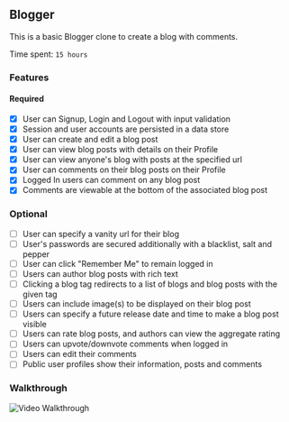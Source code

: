 ## Blogger

This is a basic Blogger clone to create a blog with comments.

Time spent: `15 hours`

### Features

#### Required

- [X] User can Signup, Login and Logout with input validation
- [X] Session and user accounts are persisted in a data store
- [X] User can create and edit a blog post
- [X] User can view blog posts with details on their Profile
- [X] User can view anyone's blog with posts at the specified url
- [X] User can comments on their blog posts on their Profile
- [X] Logged In users can comment on any blog post
- [X] Comments are viewable at the bottom of the associated blog post

### Optional

- [ ] User can specify a vanity url for their blog 
- [ ] User's passwords are secured additionally with a blacklist, salt and pepper
- [ ] User can click "Remember Me" to remain logged in
- [ ] Users can author blog posts with rich text
- [ ] Clicking a blog tag redirects to a list of blogs and blog posts with the given tag
- [ ] Users can include image(s) to be displayed on their blog post
- [ ] Users can specify a future release date and time to make a blog post visible
- [ ] Users can rate blog posts, and authors can view the aggregate rating
- [ ] Users can upvote/downvote comments when logged in
- [ ] Users can edit their comments
- [ ] Public user profiles show their information, posts and comments

### Walkthrough

![Video Walkthrough](...)
